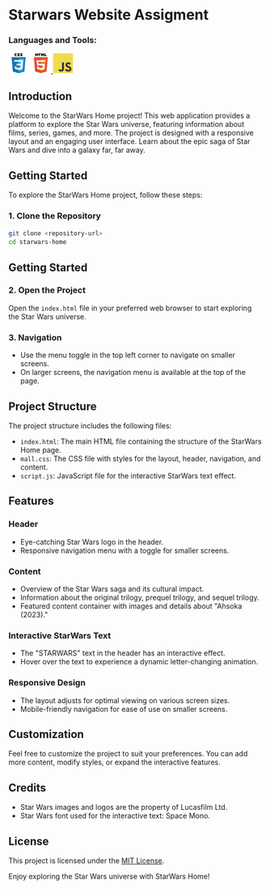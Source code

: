 # Starwars Website Assigment


<h3 align="left">Languages and Tools:</h3>
<p  <a href="https://www.w3schools.com/css/" target="_blank" rel="noreferrer"> <img src="https://raw.githubusercontent.com/devicons/devicon/master/icons/css3/css3-original-wordmark.svg" alt="css3" width="40" height="40"/> </a> <a href="https://git-scm.com/" target="_blank" rel="noreferrer"> <img  <img src="https://raw.githubusercontent.com/devicons/devicon/master/icons/html5/html5-original-wordmark.svg" alt="html5" width="40" height="40"/> </a>    <a href="https://developer.mozilla.org/en-US/docs/Web/JavaScript" target="_blank" rel="noreferrer"> <img src="https://raw.githubusercontent.com/devicons/devicon/master/icons/javascript/javascript-original.svg" alt="javascript" width="40" height="40"/> </a> 
  

## Introduction

Welcome to the StarWars Home project! This web application provides a platform to explore the Star Wars universe, featuring information about films, series, games, and more. The project is designed with a responsive layout and an engaging user interface. Learn about the epic saga of Star Wars and dive into a galaxy far, far away.

## Getting Started

To explore the StarWars Home project, follow these steps:

### 1. Clone the Repository

```bash
git clone <repository-url>
cd starwars-home
```
## Getting Started

### 2. Open the Project

Open the `index.html` file in your preferred web browser to start exploring the Star Wars universe.

### 3. Navigation

- Use the menu toggle in the top left corner to navigate on smaller screens.
- On larger screens, the navigation menu is available at the top of the page.

## Project Structure

The project structure includes the following files:

- `index.html`: The main HTML file containing the structure of the StarWars Home page.
- `mall.css`: The CSS file with styles for the layout, header, navigation, and content.
- `script.js`: JavaScript file for the interactive StarWars text effect.

## Features

### Header

- Eye-catching Star Wars logo in the header.
- Responsive navigation menu with a toggle for smaller screens.

### Content

- Overview of the Star Wars saga and its cultural impact.
- Information about the original trilogy, prequel trilogy, and sequel trilogy.
- Featured content container with images and details about "Ahsoka (2023)."

### Interactive StarWars Text

- The "STARWARS" text in the header has an interactive effect.
- Hover over the text to experience a dynamic letter-changing animation.

### Responsive Design

- The layout adjusts for optimal viewing on various screen sizes.
- Mobile-friendly navigation for ease of use on smaller screens.

## Customization

Feel free to customize the project to suit your preferences. You can add more content, modify styles, or expand the interactive features.

## Credits

- Star Wars images and logos are the property of Lucasfilm Ltd.
- Star Wars font used for the interactive text: Space Mono.

## License

This project is licensed under the [MIT License](LICENSE).

Enjoy exploring the Star Wars universe with StarWars Home!
